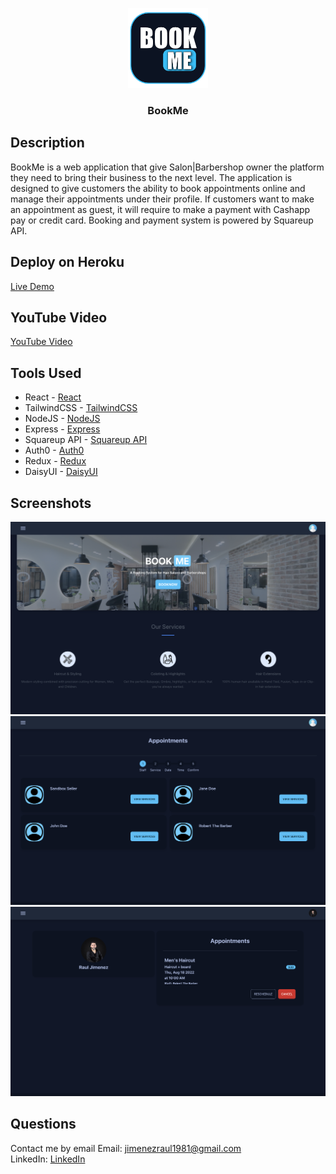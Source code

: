 <p align="center">
    <img src="server/public/assets/img/Logo.png" alt="Parsifal logo" height="128">
</p>

<h3 align="center">BookMe</h3>

## Description
BookMe is a web application that give Salon|Barbershop owner the platform they need to bring their business to the next level. The application is designed to give customers the ability to book appointments online and manage their appointments under their profile. If customers want to make an appointment as guest, it will require to make a payment with Cashapp pay or credit card. Booking and payment system is powered by Squareup API.

## Deploy on Heroku
[Live Demo](https://desolate-chamber-34231.herokuapp.com/)

## YouTube Video
[YouTube Video](https://youtu.be/y27I4qnjme4)

## Tools Used
- React - [React](https://reactjs.org/)
- TailwindCSS - [TailwindCSS](https://tailwindcss.com/)
- NodeJS - [NodeJS](https://nodejs.org/)
- Express - [Express](https://expressjs.com/)
- Squareup API - [Squareup API](https://developer.squareup.com/reference/square)
- Auth0 - [Auth0](https://auth0.com/)
- Redux - [Redux](https://redux.js.org/)
- DaisyUI - [DaisyUI](https://daisyui.com/)

## Screenshots
![Home](server/public/assets/img/Home.png)
![Booking](server/public/assets/img/Booking.png)
![Profile](server/public/assets/img/Profile.png)

## Questions

Contact me by email
Email: [jimenezraul1981@gmail.com](mailto:jimenezraul1981@gmail.com)   
LinkedIn: [LinkedIn](https://www.linkedin.com/in/raul-jimenez-778b2a196/)
